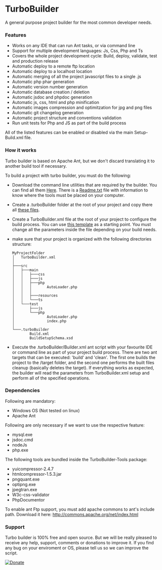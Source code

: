 # TurboBuilder

A general purpose project builder for the most common developer needs.

### Features
- Works on any IDE that can run Ant tasks, or via command line
- Support for multiple development languages: Js, Css, Php and Ts
- Covers the whole project development cycle: Build, deploy, validate, test and production release
- Automatic deploy to a remote ftp location
- Automatic deploy to a localhost location
- Automatic merging of all the project javascript files to a single .js
- Automatic php phar generation
- Automatic version number generation
- Automatic database creation / deletion
- Automatic jsdoc and phpdoc generation
- Automatic js, css, html and php minification
- Automatic images compression and optimitzation for jpg and png files
- Automatic git changelog generation
- Automatic project structure and conventions validation
- Run unit tests for Php and JS as part of the build process

All of the listed features can be enabled or disabled via the main Setup-Build.xml file.

### How it works
Turbo builder is based on Apache Ant, but we don't discard translating it to another build tool if necessary.

To build a project with turbo builder, you must do the following:

- Download the command line utilities that are required by the builder. You can find all them [Here](TurboBuilder-Tools/). There is a [Readme.txt](TurboBuilder-Tools/README.txt) file with information to know where the tools must be placed on your computer.

- Create a .turboBuilder folder at the root of your project and copy there all [these files](TurboBuilder-Ant/turboBuilder/).

- Create a TurboBuilder.xml file at the root of your project to configure the build process. You can use [this template](TurboBuilder-Ant/TurboBuilder.xml) as a starting point. You must change all the parameters inside the file depending on your build needs.

- make sure that your project is organized with the following directories structure:
  ```
  MyProjectFolder
  │   TurboBuilder.xml
  │
  ├───src
  │   ├───main
  │   │   ├───css
  │   │   ├───js
  │   │   ├───php
  │   │   │       AutoLoader.php
  │   │   │
  │   │   ├───resources
  │   │   └───ts
  │   └───test
  │       ├───js
  │       └───php
  │               AutoLoader.php
  │               index.php
  │
  └───.turboBuilder
          Build.xml
          BuildSetupSchema.xsd
  ```
        
- Execute the .turboBuilder/Builder.xml ant script with your favourite IDE or command line as part of your project build process. There are two ant targets that can be executed: 'build' and 'clean'. The first one builds the project to the /target folder, and the second one performs the built files cleanup (basically deletes the target). If everything works as expected, the builder will read the parameters from TurboBuilder.xml setup and perform all of the specified operations.

### Dependencies

Following are mandatory:
- Windows OS (Not tested on linux)
- Apache Ant

Following are only necessary if we want to use the respective feature:
- mysql.exe
- jsdoc.cmd
- nodeJs
- php.exe

The following tools are bundled inside the TurboBuilder-Tools package:
- yuicompressor-2.4.7
- htmlcompressor-1.5.3.jar
- pngquant.exe
- optipng.exe
- jpegtran.exe
- W3c-css-validator
- PhpDocumentor

To enable ant Ftp support, you must add apache commons to ant's include path. 
Download it here: http://commons.apache.org/net/index.html

### Support
Turbo builder is 100% free and open source. But we will be really pleased to receive any help, support, comments or donations to improve it. If you find any bug on your enviroment or OS, please tell us so we can improve the script.

[![Donate](http://turbocommons.org/resources/shared/images/DonateButton.png)](https://www.paypal.com/cgi-bin/webscr?cmd=_donations&business=53MJ6SY66WZZ2&lc=ES&item_name=TurboCommons&no_note=0&cn=A%c3%b1adir%20instrucciones%20especiales%20para%20el%20vendedor%3a&no_shipping=2&currency_code=EUR&bn=PP%2dDonationsBF%3abtn_donateCC_LG%2egif%3aNonHosted)
